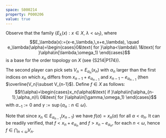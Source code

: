 ```yaml
---
space: S000214
property: P000206
value: true
---
```


Observe that the family $\{E_\lambda(x):x\in X,\ \lambda<\omega_1\}$, where
$$E_\lambda(x):=(x-e_\lambda,\,x+e_\lambda),
\quad e_\lambda(\alpha)=\begin{cases}0&\text{ for }\alpha<\lambda\\
1&\text{ for }\alpha\in[\lambda,\omega_1)
\end{cases}$$
is a base for the order topology on $X$
(see {S214|P174}).

The second player can pick sets
$V_n=E_{\alpha_n}(x_n)$ with $\alpha_n$ larger than the first indices
on which $x_n$ differs from $x_{n-1}+e_{\alpha_{n-1}}$ and $x_{n-1}-e_{\alpha_{n-1}}$ (then $\overline{V_n}\subset V_{n-1}$).
Define $f\in X$ as follows:
$$f(\alpha)=\begin{cases}x_n(\alpha)&\text{ if }\alpha\in[\alpha_{n-1},\alpha_n)\\
0&\text{ for }\alpha\in[\gamma,\omega_1)
\end{cases}$$
with $\alpha_{-1}:=0$ and $\gamma:=\sup\{\alpha_n:n\in\omega\}$.

Note that since $x_n\in E_{\alpha_{n-1}}(x_{n-1})$ we have $f(\alpha)=x_n(\alpha)$ for all $\alpha<\alpha_n$. It can be readily verified, that
$f<x_n+e_{\alpha_n}$ and $f>x_n-e_{\alpha_n}$, for each $n<\omega$,
hence $f\in\bigcap_{n<\omega} V_n$.
